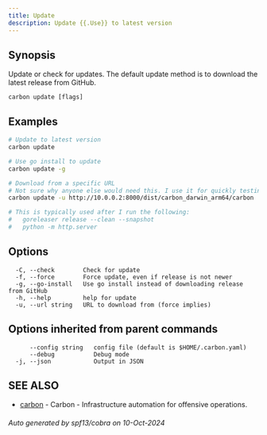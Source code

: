 ```yaml
---
title: Update
description: Update {{.Use}} to latest version
---
```


## Synopsis

Update or check for updates.
The default update method is to download the latest release from GitHub.

```
carbon update [flags]
```

## Examples

```bash
# Update to latest version
carbon update
```

```bash
# Use go install to update
carbon update -g
```

```bash
# Download from a specific URL
# Not sure why anyone else would need this. I use it for quickly testing builds on different machines.
carbon update -u http://10.0.0.2:8000/dist/carbon_darwin_arm64/carbon

# This is typically used after I run the following:
#	goreleaser release --clean --snapshot
#	python -m http.server


```

## Options

```
  -C, --check        Check for update
  -f, --force        Force update, even if release is not newer
  -g, --go-install   Use go install instead of downloading release from GitHub
  -h, --help         help for update
  -u, --url string   URL to download from (force implies)
```

## Options inherited from parent commands

```
      --config string   config file (default is $HOME/.carbon.yaml)
      --debug           Debug mode
  -j, --json            Output in JSON
```

## SEE ALSO

* [carbon](carbon.md)	 - Carbon - Infrastructure automation for offensive operations.

###### Auto generated by spf13/cobra on 10-Oct-2024
